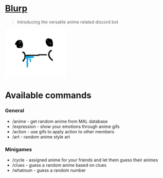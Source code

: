 # [Blurp](https://discord.com/oauth2/authorize?client_id=1248292283883851919&permissions=2147608640&integration_type=0&scope=bot)
>Introducing the versatile anime related discord bot

<img src="./assets/Blurp.png" width=200>
<br>

<h1>Available commands</h1>
<h3>General</h3>
<ul>
  <li>/anime - get random anime from MAL database</li>
  <li>/expression - show your emotions through anime gifs</li>
  <li>/action - use gifs to apply action to other members</li>
  <li>/art - random anime style art</li>
</ul>

<h3>Minigames</h3>
<ul>
  <li>/cycle - assigned anime for your friends and let them guess their animes</li>
  <li>/clues - guess a random anime based on clues</li>
  <li>/whatnum - guess a random number</li>
</ul>
